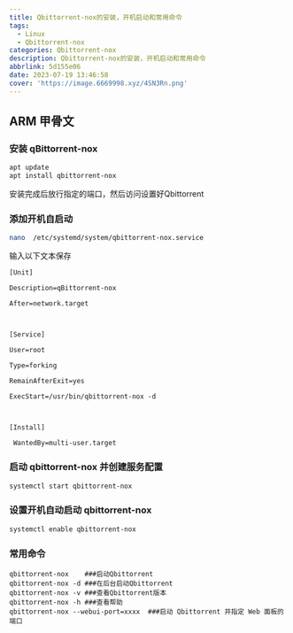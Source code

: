 ```yaml
---
title: Qbittorrent-nox的安装，开机启动和常用命令
tags:
  - Linux
  - Qbittorrent-nox
categories: Qbittorrent-nox
description: Qbittorrent-nox的安装，开机启动和常用命令
abbrlink: 5d155e06
date: 2023-07-19 13:46:58
cover: 'https://image.6669998.xyz/4SN3Rn.png'
---
```

ARM 甲骨文
---
### 安装 qBittorrent-nox
```bash
apt update  
apt install qbittorrent-nox
```
安装完成后放行指定的端口，然后访问设置好Qbittorrent

### 添加开机自启动
```bash
nano  /etc/systemd/system/qbittorrent-nox.service
```
输入以下文本保存
```
[Unit]
    
Description=qBittorrent-nox
    
After=network.target
    
    
    
[Service]
    
User=root
    
Type=forking
    
RemainAfterExit=yes
    
ExecStart=/usr/bin/qbittorrent-nox -d
    
    
    
[Install]
    
 WantedBy=multi-user.target
 ```
### 启动 qbittorrent-nox 并创建服务配置
```bash
systemctl start qbittorrent-nox  
```
### 设置开机自动启动 qbittorrent-nox
```bash
systemctl enable qbittorrent-nox 
```
### 常用命令
```bahs
qbittorrent-nox    ###启动Qbittorrent
qbittorrent-nox -d ###在后台启动Qbittorrent
qbittorrent-nox -v ###查看Qbittorrent版本
qbittorrent-nox -h ###查看帮助
qbittorrent-nox --webui-port=xxxx  ###启动 Qbittorrent 并指定 Web 面板的端口
```
